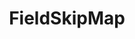 ---
optionsClassName: FieldSkipMapOptions
optionsClassFullName: MigrationTools.Tools.FieldSkipMapOptions
configurationSamples:
- name: confinguration.json
  description: 
  code: >-
    {
      "MigrationTools": {
        "CommonTools": {
          "FieldMappingTool": {
            "FieldMaps": [
              {
                "FieldMapType": "FieldSkipMap",
                "targetField": "Custom.ReflectedWorkItemId",
                "ApplyTo": [
                  "SomeWorkItemType"
                ]
              }
            ]
          }
        }
      }
    }
  sampleFor: MigrationTools.Tools.FieldSkipMapOptions
- name: defaults
  description: 
  code: >-
    {
      "MigrationTools": {
        "CommonTools": {
          "FieldMappingTool": {
            "FieldMapDefaults": {
              "FieldSkipMap": {
                "ApplyTo": [
                  "SomeWorkItemType"
                ],
                "targetField": "Custom.ReflectedWorkItemId"
              }
            }
          }
        }
      }
    }
  sampleFor: MigrationTools.Tools.FieldSkipMapOptions
- name: Classic
  description: 
  code: >-
    {
      "$type": "FieldSkipMapOptions",
      "targetField": "Custom.ReflectedWorkItemId",
      "ApplyTo": [
        "SomeWorkItemType"
      ]
    }
  sampleFor: MigrationTools.Tools.FieldSkipMapOptions
description: missng XML code comments
className: FieldSkipMap
typeName: FieldMaps
architecture: 
options:
- parameterName: ApplyTo
  type: List
  description: missng XML code comments
  defaultValue: missng XML code comments
- parameterName: targetField
  type: String
  description: missng XML code comments
  defaultValue: missng XML code comments
status: missng XML code comments
processingTarget: missng XML code comments
classFile: /src/MigrationTools.Clients.AzureDevops.ObjectModel/Tools/FieldMappingTool/FieldMaps/FieldSkipMap.cs
optionsClassFile: /src/MigrationTools/Tools/FieldMappingTool/FieldMaps/FieldSkipMapOptions.cs

redirectFrom:
- /Reference/FieldMaps/FieldSkipMapOptions/
layout: reference
toc: true
permalink: /Reference/FieldMaps/FieldSkipMap/
title: FieldSkipMap
categories:
- FieldMaps
- 
topics:
- topic: notes
  path: /docs/Reference/FieldMaps/FieldSkipMap-notes.md
  exists: false
  markdown: ''
- topic: introduction
  path: /docs/Reference/FieldMaps/FieldSkipMap-introduction.md
  exists: false
  markdown: ''

---